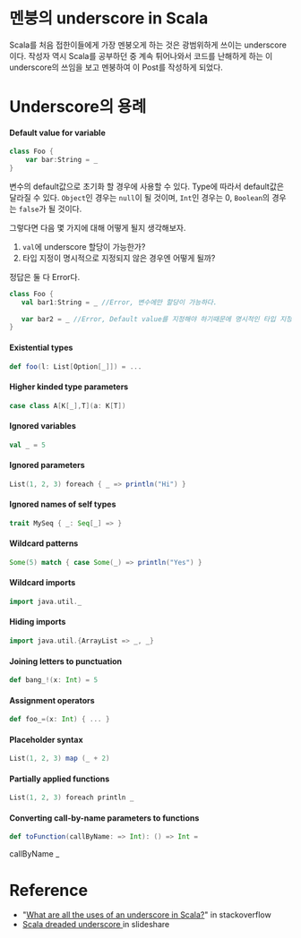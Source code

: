 # 멘붕의 underscore in Scala
Scala를 처음 접한이들에게 가장 멘붕오게 하는 것은 광범위하게 쓰이는 underscore이다. 작성자 역시 Scala를 공부하던 중 계속 튀어나와서 코드를 난해하게 하는 이 underscore의 쓰임을 보고 멘붕하여 이 Post를 작성하게 되었다.

# Underscore의 용례
#### Default value for variable
```scala
class Foo {
    var bar:String = _
}
```
 변수의 default값으로 초기화 할 경우에 사용할 수 있다. Type에 따라서 default값은 달라질 수 있다. `Object`인 경우는 `null`이 될 것이며, `Int`인 경우는 0, `Boolean`의 경우는 `false`가 될 것이다.  

 그렇다면 다음 몇 가지에 대해 어떻게 될지 생각해보자.
 1. `val`에 underscore 할당이 가능한가?
 2. 타입 지정이 명시적으로 지정되지 않은 경우엔 어떻게 될까?

 정답은 둘 다 Error다.

 ```scala
class Foo {
    val bar1:String = _ //Error, 변수에만 할당이 가능하다.
    
    var bar2 = _ //Error, Default value를 지정해야 하기때문에 명시적인 타입 지정이 필요하다.
}
```

#### Existential types
```scala
def foo(l: List[Option[_]]) = ...
```

#### Higher kinded type parameters
```scala
case class A[K[_],T](a: K[T])
```

#### Ignored variables
```scala
val _ = 5
```

#### Ignored parameters
```scala
List(1, 2, 3) foreach { _ => println("Hi") }
```

#### Ignored names of self types
```scala
trait MySeq { _: Seq[_] => }
```

#### Wildcard patterns
```scala
Some(5) match { case Some(_) => println("Yes") }
```

#### Wildcard imports
```scala
import java.util._
```

#### Hiding imports
```scala
import java.util.{ArrayList => _, _}
```

#### Joining letters to punctuation
```scala
def bang_!(x: Int) = 5
```

#### Assignment operators
```scala
def foo_=(x: Int) { ... }
```

#### Placeholder syntax
```scala
List(1, 2, 3) map (_ + 2)
```

#### Partially applied functions
```scala
List(1, 2, 3) foreach println _
```

#### Converting call-by-name parameters to functions
```scala
def toFunction(callByName: => Int): () => Int = 
```
callByName _


# Reference
- "[What are all the uses of an underscore in Scala?](https://stackoverflow.com/questions/8000903/what-are-all-the-uses-of-an-underscore-in-scala)" in stackoverflow
- [Scala dreaded underscore
](https://www.slideshare.net/normation/scala-dreaded) in slideshare